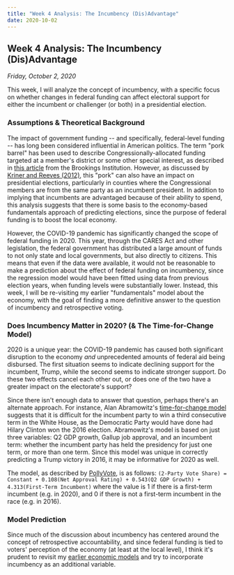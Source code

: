 ```yaml
---
title: "Week 4 Analysis: The Incumbency (Dis)Advantage"
date: 2020-10-02
---
```


## Week 4 Analysis: The Incumbency (Dis)Advantage
*Friday, October 2, 2020*

This week, I will analyze the concept of incumbency, with a specific focus on whether changes in federal funding can affect electoral support for either the incumbent or challenger (or both) in a presidential election.

### Assumptions & Theoretical Background
The impact of government funding -- and specifically, federal-level funding -- has long been considered influential in American politics. The term "pork barrel" has been used to describe Congressionally-allocated funding targeted at a member's district or some other special interest, as described in [this article](https://www.brookings.edu/articles/the-new-pork-barrel-whats-wrong-with-regulation-today-and-what-reformers-need-to-do-to-get-it-right/) from the Brookings Institution. However, as discussed by [Kriner and Reeves (2012)](https://www.cambridge.org/core/journals/american-political-science-review/article/influence-of-federal-spending-on-presidential-elections/D7E15E901EA52BF92E5986626766224F), this "pork" can also have an impact on presidential elections, particularly in counties where the Congressional members are from the same party as an incumbent president. In addition to implying that incumbents are advantaged because of their ability to spend, this analysis suggests that there is some basis to the economy-based fundamentals approach of predicting elections, since the purpose of federal funding is to boost the local economy.

However, the COVID-19 pandemic has significantly changed the scope of federal funding in 2020. This year, through the CARES Act and other legislation, the federal government has distributed a large amount of funds to not only state and local governments, but also directly to citizens. This means that even if the data were available, it would not be reasonable to make a prediction about the effect of federal funding on incumbency, since the regression model would have been fitted using data from previous election years, when funding levels were substantially lower. Instead, this week, I will be re-visiting my earlier "fundamentals" model about the economy, with the goal of finding a more definitive answer to the question of incumbency and retrospective voting.

### Does Incumbency Matter in 2020? (& The Time-for-Change Model)
2020 is a unique year: the COVID-19 pandemic has caused both significant disruption to the economy *and* unprecedented amounts of federal aid being disbursed. The first situation seems to indicate declining support for the incumbent, Trump, while the second seems to indicate stronger support. Do these two effects cancel each other out, or does one of the two have a greater impact on the electorate's support?

Since there isn't enough data to answer that question, perhaps there's an alternate approach. For instance, Alan Abramowitz's [time-for-change model](https://www.cambridge.org/core/journals/ps-political-science-and-politics/article/will-time-for-change-mean-time-for-trump/6DC38DD5F6346385A7C72C15EA08CA09) suggests that it is difficult for the incumbent party to win a third consecutive term in the White House, as the Democratic Party would have done had Hilary Clinton won the 2016 election. Abramowitz's model is based on just three variables: Q2 GDP growth, Gallup job approval, and an incumbent term: whether the incumbent party has held the presidency for just one term, or more than one term. Since this model was unique in correctly predicting a Trump victory in 2016, it may be informative for 2020 as well.

The model, as described by [PollyVote](https://pollyvote.com/en/components/models/retrospective/fundamentals-plus-models/time-for-change-model/), is as follows:
``(2-Party Vote Share) = Constant + 0.108(Net Approval Rating) + 0.543(Q2 GDP Growth) + 4.313(First-Term Incumbent)``
where the value is 1 if there is a first-term incumbent (e.g. in 2020), and 0 if there is not a first-term incumbent in the race (e.g. in 2016).

### Model Prediction
Since much of the discussion about incumbency has centered around the concept of retrospective accountability, and since federal funding is tied to voters' perception of the economy (at least at the local level), I think it's prudent to revisit my [earlier economic models](https://yanxifang.github.io/Gov-1347/2020/09/18/Week-Two-Predictions.html) and try to incorporate incumbency as an additional variable.
